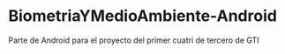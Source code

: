 # BiometriaYMedioAmbiente-Android
Parte de Android para el proyecto del primer cuatri de tercero de GTI

